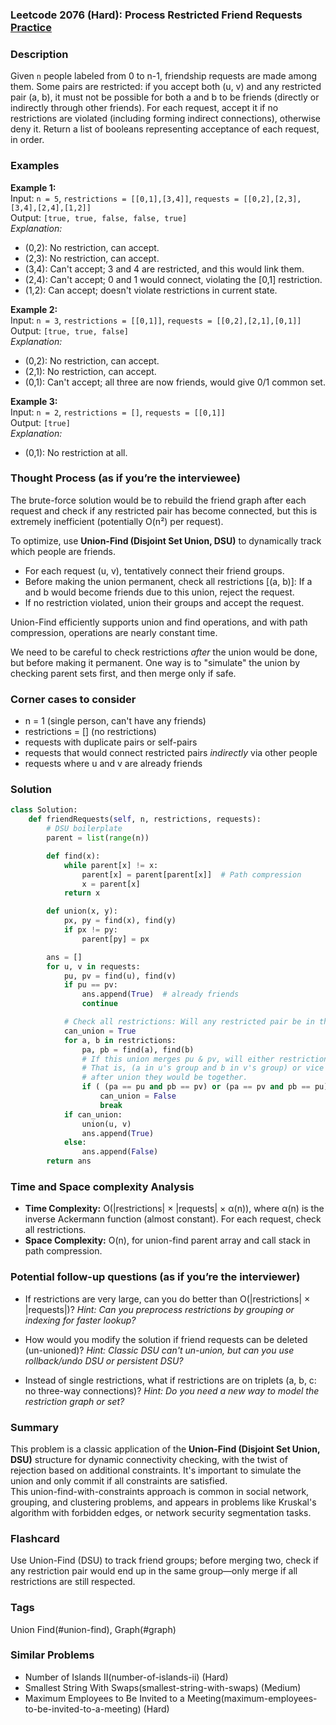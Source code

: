 ### Leetcode 2076 (Hard): Process Restricted Friend Requests [Practice](https://leetcode.com/problems/process-restricted-friend-requests)

### Description  
Given `n` people labeled from 0 to n-1, friendship requests are made among them. Some pairs are restricted: if you accept both (u, v) and any restricted pair (a, b), it must not be possible for both a and b to be friends (directly or indirectly through other friends). For each request, accept it if no restrictions are violated (including forming indirect connections), otherwise deny it. Return a list of booleans representing acceptance of each request, in order.

### Examples  

**Example 1:**  
Input: `n = 5`, `restrictions = [[0,1],[3,4]]`, `requests = [[0,2],[2,3],[3,4],[2,4],[1,2]]`  
Output: `[true, true, false, false, true]`  
*Explanation:*
- (0,2): No restriction, can accept.  
- (2,3): No restriction, can accept.  
- (3,4): Can't accept; 3 and 4 are restricted, and this would link them.  
- (2,4): Can't accept; 0 and 1 would connect, violating the [0,1] restriction.  
- (1,2): Can accept; doesn't violate restrictions in current state.

**Example 2:**  
Input: `n = 3`, `restrictions = [[0,1]]`, `requests = [[0,2],[2,1],[0,1]]`  
Output: `[true, true, false]`  
*Explanation:*
- (0,2): No restriction, can accept.
- (2,1): No restriction, can accept.
- (0,1): Can't accept; all three are now friends, would give 0/1 common set.

**Example 3:**  
Input: `n = 2`, `restrictions = []`, `requests = [[0,1]]`  
Output: `[true]`  
*Explanation:*  
- (0,1): No restriction at all.

### Thought Process (as if you’re the interviewee)  
The brute-force solution would be to rebuild the friend graph after each request and check if any restricted pair has become connected, but this is extremely inefficient (potentially O(n²) per request).

To optimize, use **Union-Find (Disjoint Set Union, DSU)** to dynamically track which people are friends.  
- For each request (u, v), tentatively connect their friend groups.
- Before making the union permanent, check all restrictions [(a, b)]: If a and b would become friends due to this union, reject the request.
- If no restriction violated, union their groups and accept the request.

Union-Find efficiently supports union and find operations, and with path compression, operations are nearly constant time.

We need to be careful to check restrictions *after* the union would be done, but before making it permanent. One way is to "simulate" the union by checking parent sets first, and then merge only if safe.

### Corner cases to consider  
- n = 1 (single person, can't have any friends)
- restrictions = [] (no restrictions)
- requests with duplicate pairs or self-pairs
- requests that would connect restricted pairs *indirectly* via other people
- requests where u and v are already friends

### Solution

```python
class Solution:
    def friendRequests(self, n, restrictions, requests):
        # DSU boilerplate
        parent = list(range(n))

        def find(x):
            while parent[x] != x:
                parent[x] = parent[parent[x]]  # Path compression
                x = parent[x]
            return x

        def union(x, y):
            px, py = find(x), find(y)
            if px != py:
                parent[py] = px

        ans = []
        for u, v in requests:
            pu, pv = find(u), find(v)
            if pu == pv:
                ans.append(True)  # already friends
                continue

            # Check all restrictions: Will any restricted pair be in the same component?
            can_union = True
            for a, b in restrictions:
                pa, pb = find(a), find(b)
                # If this union merges pu & pv, will either restriction be violated?
                # That is, (a in u's group and b in v's group) or vice versa,
                # after union they would be together.
                if ( (pa == pu and pb == pv) or (pa == pv and pb == pu) ):
                    can_union = False
                    break
            if can_union:
                union(u, v)
                ans.append(True)
            else:
                ans.append(False)
        return ans
```

### Time and Space complexity Analysis  

- **Time Complexity:** O(|restrictions| × |requests| × α(n)), where α(n) is the inverse Ackermann function (almost constant). For each request, check all restrictions.
- **Space Complexity:** O(n), for union-find parent array and call stack in path compression.

### Potential follow-up questions (as if you’re the interviewer)  

- If restrictions are very large, can you do better than O(|restrictions| × |requests|)?
  *Hint: Can you preprocess restrictions by grouping or indexing for faster lookup?*

- How would you modify the solution if friend requests can be deleted (un-unioned)?
  *Hint: Classic DSU can't un-union, but can you use rollback/undo DSU or persistent DSU?*

- Instead of single restrictions, what if restrictions are on triplets (a, b, c: no three-way connections)?
  *Hint: Do you need a new way to model the restriction graph or set?*

### Summary
This problem is a classic application of the **Union-Find (Disjoint Set Union, DSU)** structure for dynamic connectivity checking, with the twist of rejection based on additional constraints. It's important to simulate the union and only commit if all constraints are satisfied.  
This union-find-with-constraints approach is common in social network, grouping, and clustering problems, and appears in problems like Kruskal's algorithm with forbidden edges, or network security segmentation tasks.


### Flashcard
Use Union-Find (DSU) to track friend groups; before merging two, check if any restriction pair would end up in the same group—only merge if all restrictions are still respected.

### Tags
Union Find(#union-find), Graph(#graph)

### Similar Problems
- Number of Islands II(number-of-islands-ii) (Hard)
- Smallest String With Swaps(smallest-string-with-swaps) (Medium)
- Maximum Employees to Be Invited to a Meeting(maximum-employees-to-be-invited-to-a-meeting) (Hard)